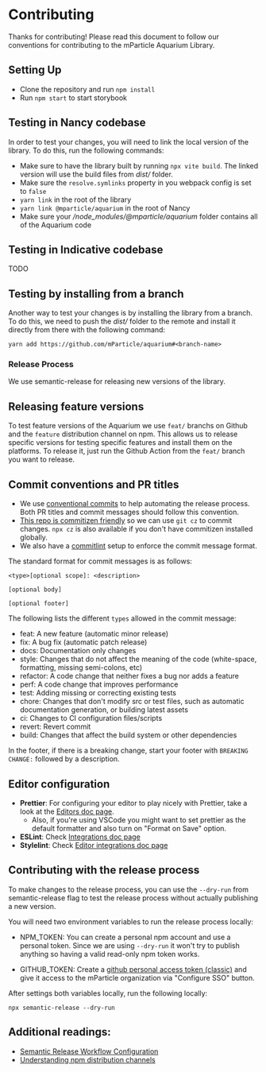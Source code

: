 # Contributing

Thanks for contributing! Please read this document to follow our conventions for contributing to the mParticle Aquarium Library.

## Setting Up

- Clone the repository and run `npm install`
- Run `npm start` to start storybook

## Testing in Nancy codebase

In order to test your changes, you will need to link the local version of the library. To do this, run the following commands:

- Make sure to have the library built by running `npx vite build`. The linked version will use the build files from _dist/_ folder.
- Make sure the `resolve.symlinks` property in you webpack config is set to `false`
- `yarn link` in the root of the library
- `yarn link @mparticle/aquarium` in the root of Nancy
- Make sure your _/node_modules/@mparticle/aquarium_ folder contains all of the Aquarium code

## Testing in Indicative codebase

TODO

## Testing by installing from a branch

Another way to test your changes is by installing the library from a branch. To do this, we need to push the _dist/_ folder to the remote
and install it directly from there with the following command:

```
yarn add https://github.com/mParticle/aquarium#<branch-name>
```

### Release Process

We use semantic-release for releasing new versions of the library.

## Releasing feature versions

To test feature versions of the Aquarium we use `feat/` branchs on Github and the `feature` distribution channel on npm.
This allows us to release specific versions for testing specific features and install them on the platforms. To release it,
just run the Github Action from the `feat/` branch you want to release.

## Commit conventions and PR titles

- We use [conventional commits](https://www.conventionalcommits.org/en/v1.0.0/) to help automating the release process. Both PR titles and commit messages should follow this convention.
- [This repo is commitizen friendly](https://github.com/commitizen/cz-cli?tab=readme-ov-file#using-the-command-line-tool) so we can use `git cz` to commit changes.
  `npx cz` is also available if you don't have commitizen installed globally.
- We also have a [commitlint](https://commitlint.js.org/) setup to enforce the commit message format.

The standard format for commit messages is as follows:

```
<type>[optional scope]: <description>

[optional body]

[optional footer]
```

The following lists the different `types` allowed in the commit message:

- feat: A new feature (automatic minor release)
- fix: A bug fix (automatic patch release)
- docs: Documentation only changes
- style: Changes that do not affect the meaning of the code (white-space, formatting, missing semi-colons, etc)
- refactor: A code change that neither fixes a bug nor adds a feature
- perf: A code change that improves performance
- test: Adding missing or correcting existing tests
- chore: Changes that don't modify src or test files, such as automatic documentation generation, or building latest assets
- ci: Changes to CI configuration files/scripts
- revert: Revert commit
- build: Changes that affect the build system or other dependencies

In the footer, if there is a breaking change, start your footer with `BREAKING CHANGE:` followed by a description.

## Editor configuration

- **Prettier**: For configuring your editor to play nicely with Prettier, take a look at the [Editors doc page](https://prettier.io/docs/en/editors).
  - Also, if you're using VSCode you might want to set prettier as the default formatter and also turn on "Format on Save" option.
- **ESLint**: Check [Integrations doc page](https://eslint.org/docs/latest/use/integrations)
- **Stylelint**: Check [Editor integrations doc page](https://stylelint.io/awesome-stylelint/#editor-integrations)

## Contributing with the release process

To make changes to the release process, you can use the `--dry-run` from semantic-release flag to test the release
process without actually publishing a new version.

You will need two environment variables to run the release process locally:

- NPM_TOKEN: You can create a personal npm account and use a personal token.
  Since we are using `--dry-run` it won't try to publish anything so having a valid read-only npm token works.

- GITHUB_TOKEN: Create a [github personal access token (classic)](https://github.com/settings/tokens)
  and give it access to the mParticle organization via "Configure SSO" button.

After settings both variables locally, run the following locally:

```
npx semantic-release --dry-run
```

## Additional readings:

- [Semantic Release Workflow Configuration](https://github.com/semantic-release/semantic-release/blob/master/docs/usage/workflow-configuration.md#workflow-configuration)
- [Understanding npm distribution channels](https://docs.npmjs.com/cli/v8/commands/npm-dist-tag#purpose)
